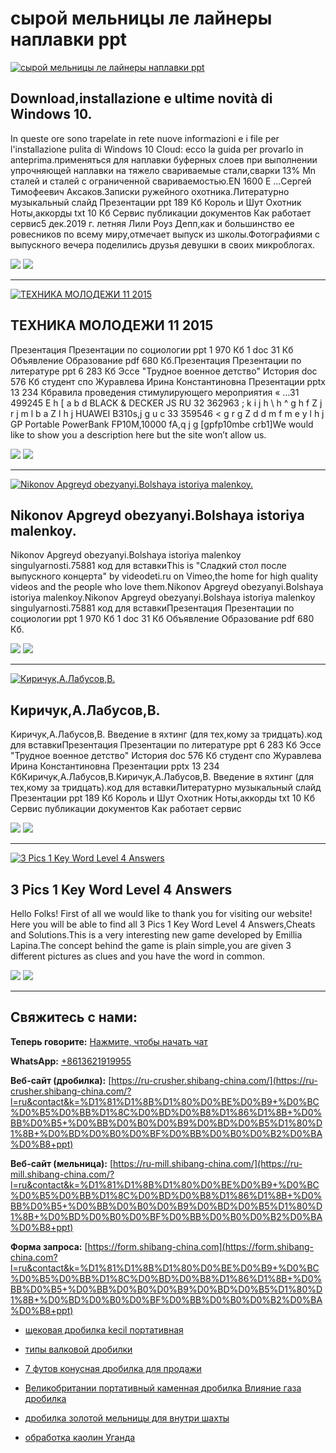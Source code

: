 # сырой мельницы ле лайнеры наплавки ppt

<a href="https://swt.shibang-china.com/?l=ru&img&k=%D1%81%D1%8B%D1%80%D0%BE%D0%B9+%D0%BC%D0%B5%D0%BB%D1%8C%D0%BD%D0%B8%D1%86%D1%8B+%D0%BB%D0%B5+%D0%BB%D0%B0%D0%B9%D0%BD%D0%B5%D1%80%D1%8B+%D0%BD%D0%B0%D0%BF%D0%BB%D0%B0%D0%B2%D0%BA%D0%B8+ppt" target="_blank">![сырой мельницы ле лайнеры наплавки ppt](http://static.shibang-china.com/all-800x300/253.jpg)</a>

## Download,installazione e ultime novit&#224; di Windows 10.
In queste ore sono trapelate in rete nuove informazioni e i file per l'installazione pulita di Windows 10 Cloud: ecco la guida per provarlo in anteprima.применяться для наплавки буферных слоев при выполнении упрочняющей наплавки на тяжело свариваемые стали,сварки 13% Mn сталей и сталей с ограниченной свариваемостью.EN 1600 E …Сергей Тимофеевич Аксаков.Записки ружейного охотника.Литературно музыкальный слайд Презентации ppt 189 Кб Король и Шут Охотник Ноты,аккорды txt 10 Кб Сервис публикации документов Как работает сервис5 дек.2019 г. летняя Лили Роуз Депп,как и большинство ее ровесников по всему миру,отмечает выпуск из школы.Фотографиями с выпускного вечера поделились друзья девушки в своих микроблогах.


<a href="https://whatsapp.shibangsoft.com/WhatsApp.php" target="_blank" title="WhatsApp">![](http://static.shibang-china.com/icon/whatsapp.png)</a> <a href="https://swt.shibang-china.com/?l=ru&icon&k=%D1%81%D1%8B%D1%80%D0%BE%D0%B9+%D0%BC%D0%B5%D0%BB%D1%8C%D0%BD%D0%B8%D1%86%D1%8B+%D0%BB%D0%B5+%D0%BB%D0%B0%D0%B9%D0%BD%D0%B5%D1%80%D1%8B+%D0%BD%D0%B0%D0%BF%D0%BB%D0%B0%D0%B2%D0%BA%D0%B8+ppt" target="_blank">![](http://static.shibang-china.com/icon/chat-ru.png)</a>

---

<a href="https://swt.shibang-china.com/?l=ru&img&k=%D1%81%D1%8B%D1%80%D0%BE%D0%B9+%D0%BC%D0%B5%D0%BB%D1%8C%D0%BD%D0%B8%D1%86%D1%8B+%D0%BB%D0%B5+%D0%BB%D0%B0%D0%B9%D0%BD%D0%B5%D1%80%D1%8B+%D0%BD%D0%B0%D0%BF%D0%BB%D0%B0%D0%B2%D0%BA%D0%B8+ppt" target="_blank">![ТЕХНИКА МОЛОДЕЖИ 11 2015](http://static.shibang-china.com/all-800x300/546.jpg)</a>

## ТЕХНИКА МОЛОДЕЖИ 11 2015
Презентация Презентации по социологии ppt 1 970 Кб 1 doc 31 Кб Объявление Образование pdf 680 Кб.Презентация Презентации по литературе ppt 6 283 Кб Эссе &quot;Трудное военное детство&quot; История doc 576 Кб студент спо Журавлева Ирина Константиновна Презентации pptx 13 234 Кбравила проведения стимулирующего мероприятия &#171; …31 499245 E h [ a b d BLACK &amp; DECKER JS RU 32 362963 ; k i j h \ h ^ g h f Z j r j m l b a Z l h j HUAWEI B310s,j g u c 33 359546 &lt; g r g Z d d m f m e y l h j GP Portable PowerBank FP10M,10000 fA,q j g [gpfp10mbe crb1]We would like to show you a description here but the site won’t allow us.


<a href="https://whatsapp.shibangsoft.com/WhatsApp.php" target="_blank" title="WhatsApp">![](http://static.shibang-china.com/icon/whatsapp.png)</a> <a href="https://swt.shibang-china.com/?l=ru&icon&k=%D1%81%D1%8B%D1%80%D0%BE%D0%B9+%D0%BC%D0%B5%D0%BB%D1%8C%D0%BD%D0%B8%D1%86%D1%8B+%D0%BB%D0%B5+%D0%BB%D0%B0%D0%B9%D0%BD%D0%B5%D1%80%D1%8B+%D0%BD%D0%B0%D0%BF%D0%BB%D0%B0%D0%B2%D0%BA%D0%B8+ppt" target="_blank">![](http://static.shibang-china.com/icon/chat-ru.png)</a>

---

<a href="https://swt.shibang-china.com/?l=ru&img&k=%D1%81%D1%8B%D1%80%D0%BE%D0%B9+%D0%BC%D0%B5%D0%BB%D1%8C%D0%BD%D0%B8%D1%86%D1%8B+%D0%BB%D0%B5+%D0%BB%D0%B0%D0%B9%D0%BD%D0%B5%D1%80%D1%8B+%D0%BD%D0%B0%D0%BF%D0%BB%D0%B0%D0%B2%D0%BA%D0%B8+ppt" target="_blank">![Nikonov Apgreyd obezyanyi.Bolshaya istoriya malenkoy.](http://static.shibang-china.com/all-800x300/58.jpg)</a>

## Nikonov Apgreyd obezyanyi.Bolshaya istoriya malenkoy.
Nikonov Apgreyd obezyanyi.Bolshaya istoriya malenkoy singulyarnosti.75881 код для вставкиThis is &quot;Сладкий стол после выпускного концерта&quot; by videodeti.ru on Vimeo,the home for high quality videos and the people who love them.Nikonov Apgreyd obezyanyi.Bolshaya istoriya malenkoy.Nikonov Apgreyd obezyanyi.Bolshaya istoriya malenkoy singulyarnosti.75881 код для вставкиПрезентация Презентации по социологии ppt 1 970 Кб 1 doc 31 Кб Объявление Образование pdf 680 Кб.


<a href="https://whatsapp.shibangsoft.com/WhatsApp.php" target="_blank" title="WhatsApp">![](http://static.shibang-china.com/icon/whatsapp.png)</a> <a href="https://swt.shibang-china.com/?l=ru&icon&k=%D1%81%D1%8B%D1%80%D0%BE%D0%B9+%D0%BC%D0%B5%D0%BB%D1%8C%D0%BD%D0%B8%D1%86%D1%8B+%D0%BB%D0%B5+%D0%BB%D0%B0%D0%B9%D0%BD%D0%B5%D1%80%D1%8B+%D0%BD%D0%B0%D0%BF%D0%BB%D0%B0%D0%B2%D0%BA%D0%B8+ppt" target="_blank">![](http://static.shibang-china.com/icon/chat-ru.png)</a>

---

<a href="https://swt.shibang-china.com/?l=ru&img&k=%D1%81%D1%8B%D1%80%D0%BE%D0%B9+%D0%BC%D0%B5%D0%BB%D1%8C%D0%BD%D0%B8%D1%86%D1%8B+%D0%BB%D0%B5+%D0%BB%D0%B0%D0%B9%D0%BD%D0%B5%D1%80%D1%8B+%D0%BD%D0%B0%D0%BF%D0%BB%D0%B0%D0%B2%D0%BA%D0%B8+ppt" target="_blank">![Киричук,А.Лабусов,В.](http://static.shibang-china.com/all-800x300/1080.jpg)</a>

## Киричук,А.Лабусов,В.
Киричук,А.Лабусов,В. Введение в яхтинг (для тех,кому за тридцать).код для вставкиПрезентация Презентации по литературе ppt 6 283 Кб Эссе &quot;Трудное военное детство&quot; История doc 576 Кб студент спо Журавлева Ирина Константиновна Презентации pptx 13 234 КбКиричук,А.Лабусов,В.Киричук,А.Лабусов,В. Введение в яхтинг (для тех,кому за тридцать).код для вставкиЛитературно музыкальный слайд Презентации ppt 189 Кб Король и Шут Охотник Ноты,аккорды txt 10 Кб Сервис публикации документов Как работает сервис


<a href="https://whatsapp.shibangsoft.com/WhatsApp.php" target="_blank" title="WhatsApp">![](http://static.shibang-china.com/icon/whatsapp.png)</a> <a href="https://swt.shibang-china.com/?l=ru&icon&k=%D1%81%D1%8B%D1%80%D0%BE%D0%B9+%D0%BC%D0%B5%D0%BB%D1%8C%D0%BD%D0%B8%D1%86%D1%8B+%D0%BB%D0%B5+%D0%BB%D0%B0%D0%B9%D0%BD%D0%B5%D1%80%D1%8B+%D0%BD%D0%B0%D0%BF%D0%BB%D0%B0%D0%B2%D0%BA%D0%B8+ppt" target="_blank">![](http://static.shibang-china.com/icon/chat-ru.png)</a>

---

<a href="https://swt.shibang-china.com/?l=ru&img&k=%D1%81%D1%8B%D1%80%D0%BE%D0%B9+%D0%BC%D0%B5%D0%BB%D1%8C%D0%BD%D0%B8%D1%86%D1%8B+%D0%BB%D0%B5+%D0%BB%D0%B0%D0%B9%D0%BD%D0%B5%D1%80%D1%8B+%D0%BD%D0%B0%D0%BF%D0%BB%D0%B0%D0%B2%D0%BA%D0%B8+ppt" target="_blank">![3 Pics 1 Key Word Level 4 Answers](http://static.shibang-china.com/all-800x300/91.jpg)</a>

## 3 Pics 1 Key Word Level 4 Answers
Hello Folks! First of all we would like to thank you for visiting our website! Here you will be able to find all 3 Pics 1 Key Word Level 4 Answers,Cheats and Solutions.This is a very interesting new game developed by Emillia Lapina.The concept behind the game is plain simple,you are given 3 different pictures as clues and you have the word in common.

<a href="https://whatsapp.shibangsoft.com/WhatsApp.php" target="_blank" title="WhatsApp">![](http://static.shibang-china.com/icon/whatsapp.png)</a> <a href="https://swt.shibang-china.com/?l=ru&icon&k=%D1%81%D1%8B%D1%80%D0%BE%D0%B9+%D0%BC%D0%B5%D0%BB%D1%8C%D0%BD%D0%B8%D1%86%D1%8B+%D0%BB%D0%B5+%D0%BB%D0%B0%D0%B9%D0%BD%D0%B5%D1%80%D1%8B+%D0%BD%D0%B0%D0%BF%D0%BB%D0%B0%D0%B2%D0%BA%D0%B8+ppt" target="_blank">![](http://static.shibang-china.com/icon/chat-ru.png)</a>

---
## Свяжитесь с нами:

**Теперь говорите:** [Нажмите, чтобы начать чат](https://swt.shibang-china.com?l=ru&contact&k=%D1%81%D1%8B%D1%80%D0%BE%D0%B9+%D0%BC%D0%B5%D0%BB%D1%8C%D0%BD%D0%B8%D1%86%D1%8B+%D0%BB%D0%B5+%D0%BB%D0%B0%D0%B9%D0%BD%D0%B5%D1%80%D1%8B+%D0%BD%D0%B0%D0%BF%D0%BB%D0%B0%D0%B2%D0%BA%D0%B8+ppt)

**WhatsApp:**  [+8613621919955](https://whatsapp.shibangsoft.com/WhatsApp.php)

**Веб-сайт (дробилка):** [https://ru-crusher.shibang-china.com/](https://ru-crusher.shibang-china.com/?l=ru&contact&k=%D1%81%D1%8B%D1%80%D0%BE%D0%B9+%D0%BC%D0%B5%D0%BB%D1%8C%D0%BD%D0%B8%D1%86%D1%8B+%D0%BB%D0%B5+%D0%BB%D0%B0%D0%B9%D0%BD%D0%B5%D1%80%D1%8B+%D0%BD%D0%B0%D0%BF%D0%BB%D0%B0%D0%B2%D0%BA%D0%B8+ppt)

**Веб-сайт (мельница):** [https://ru-mill.shibang-china.com/](https://ru-mill.shibang-china.com/?l=ru&contact&k=%D1%81%D1%8B%D1%80%D0%BE%D0%B9+%D0%BC%D0%B5%D0%BB%D1%8C%D0%BD%D0%B8%D1%86%D1%8B+%D0%BB%D0%B5+%D0%BB%D0%B0%D0%B9%D0%BD%D0%B5%D1%80%D1%8B+%D0%BD%D0%B0%D0%BF%D0%BB%D0%B0%D0%B2%D0%BA%D0%B8+ppt)

**Форма запроса:** [https://form.shibang-china.com](https://form.shibang-china.com?l=ru&contact&k=%D1%81%D1%8B%D1%80%D0%BE%D0%B9+%D0%BC%D0%B5%D0%BB%D1%8C%D0%BD%D0%B8%D1%86%D1%8B+%D0%BB%D0%B5+%D0%BB%D0%B0%D0%B9%D0%BD%D0%B5%D1%80%D1%8B+%D0%BD%D0%B0%D0%BF%D0%BB%D0%B0%D0%B2%D0%BA%D0%B8+ppt)

* [щековая дробилка kecil портативная](../119/%D1%89%D0%B5%D0%BA%D0%BE%D0%B2%D0%B0%D1%8F%20%D0%B4%D1%80%D0%BE%D0%B1%D0%B8%D0%BB%D0%BA%D0%B0%20kecil%20%D0%BF%D0%BE%D1%80%D1%82%D0%B0%D1%82%D0%B8%D0%B2%D0%BD%D0%B0%D1%8F.md)

* [типы валковой дробилки](../119/%D1%82%D0%B8%D0%BF%D1%8B%20%D0%B2%D0%B0%D0%BB%D0%BA%D0%BE%D0%B2%D0%BE%D0%B9%20%D0%B4%D1%80%D0%BE%D0%B1%D0%B8%D0%BB%D0%BA%D0%B8.md)

* [7 футов конусная дробилка для продажи](../107/7%20%D1%84%D1%83%D1%82%D0%BE%D0%B2%20%D0%BA%D0%BE%D0%BD%D1%83%D1%81%D0%BD%D0%B0%D1%8F%20%D0%B4%D1%80%D0%BE%D0%B1%D0%B8%D0%BB%D0%BA%D0%B0%20%D0%B4%D0%BB%D1%8F%20%D0%BF%D1%80%D0%BE%D0%B4%D0%B0%D0%B6%D0%B8.md)

* [Великобритании портативный каменная дробилка Влияние газа дробилка](../115/%D0%92%D0%B5%D0%BB%D0%B8%D0%BA%D0%BE%D0%B1%D1%80%D0%B8%D1%82%D0%B0%D0%BD%D0%B8%D0%B8%20%D0%BF%D0%BE%D1%80%D1%82%D0%B0%D1%82%D0%B8%D0%B2%D0%BD%D1%8B%D0%B9%20%D0%BA%D0%B0%D0%BC%D0%B5%D0%BD%D0%BD%D0%B0%D1%8F%20%D0%B4%D1%80%D0%BE%D0%B1%D0%B8%D0%BB%D0%BA%D0%B0%C2%A0%D0%92%D0%BB%D0%B8%D1%8F%D0%BD%D0%B8%D0%B5%20%D0%B3%D0%B0%D0%B7%D0%B0%20%D0%B4%D1%80%D0%BE%D0%B1%D0%B8%D0%BB%D0%BA%D0%B0.md)

* [дробилка золотой мельницы для внутри шахты](../118/%D0%B4%D1%80%D0%BE%D0%B1%D0%B8%D0%BB%D0%BA%D0%B0%20%D0%B7%D0%BE%D0%BB%D0%BE%D1%82%D0%BE%D0%B9%20%D0%BC%D0%B5%D0%BB%D1%8C%D0%BD%D0%B8%D1%86%D1%8B%20%D0%B4%D0%BB%D1%8F%20%D0%B2%D0%BD%D1%83%D1%82%D1%80%D0%B8%20%D1%88%D0%B0%D1%85%D1%82%D1%8B.md)

* [обработка каолин Уганда](../112/%D0%BE%D0%B1%D1%80%D0%B0%D0%B1%D0%BE%D1%82%D0%BA%D0%B0%20%D0%BA%D0%B0%D0%BE%D0%BB%D0%B8%D0%BD%20%D0%A3%D0%B3%D0%B0%D0%BD%D0%B4%D0%B0.md)